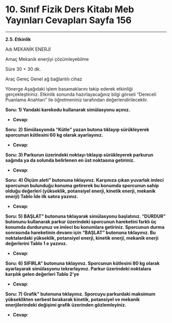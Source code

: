 # 10. Sınıf Fizik Ders Kitabı Meb Yayınları Cevapları Sayfa 156

---

**2.5. Etkinlik**

Adı MEKANİK ENERJİ

 Amaç Mekanik enerjiyi çözümleyebilme

 Süre 30 + 30 dk.

 Araç Gereç Genel ağ bağlantılı cihaz

 Yönerge Aşağıdaki işlem basamaklarını takip ederek etkinliği gerçekleştiriniz. Etkinlik sonunda hazırlayacağınız bilgi görseli “Dereceli Puanlama Anahtarı” ile öğretmeniniz tarafından değerlendirilecektir.

**Soru: 1) Yandaki karekodu kullanarak simülasyonu açınız.**

-   **Cevap**:

**Soru: 2) Simülasyonda “Kütle” yazan butona tıklayıp sürükleyerek sporcunun kütlesini 60 kg olarak ayarlayınız.**

-   **Cevap**:

**Soru: 3) Parkurun üzerindeki noktayı tıklayıp sürükleyerek parkurun sağında ya da solunda belirlenen en üst noktasına getiriniz.**

-   **Cevap**:

**Soru: 4) Ölçüm aleti” butonuna tıklayınız. Karşınıza çıkan yuvarlak imleci sporcunun bulunduğu konuma getirerek bu konumda sporcunun sahip olduğu değerleri (yükseklik, potansiyel enerji, kinetik enerji, mekanik enerji) Tablo İde ilk satıra yazınız.**

-   **Cevap**:

**Soru: 5) BAŞLAT” butonuna tıklayarak simülasyonu başlatınız. “DURDUR” butonunu kullanarak parkur üzerindeki sporcunun hareketini farklı üç konumda durdurunuz ve imleci bu konumlara getiriniz. Sporcunun durma sonrasında hareketinin devamı için “BAŞLAT” butonuna tıklayınız. Bu noktalardaki yükseklik, potansiyel enerji, kinetik enerji, mekanik enerji değerlerini Tablo 1 e yazınız.**

-   **Cevap**:

**Soru: 6) SIFIRLA” butonuna tıklayınız. Sporcunun kütlesini 80 kg olarak ayarlayarak simülasyonu tekrarlayınız. Parkur üzerindeki noktalara karşılık gelen değerleri Tablo 2’ye**

-   **Cevap**:

**Soru: 7) Grafik” butonuna tıklayınız. Sporcuyu parkurdaki maksimum yükseklikten serbest bırakarak kinetik, potansiyel ve mekanik enerjilerindeki değişimi grafik üzerinden gözlemleyiniz.**

-   **Cevap**: